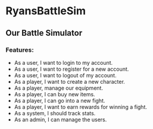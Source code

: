 # RyansBattleSim

## Our Battle Simulator

### Features:

- As a user, I want to login to my account.
- As a user, I want to register for a new account.
- As a user, I want to logout of my account.
- As a player, I want to create a new character.
- As a player, manage our equipment.
- As a player, I can buy new items.
- As a player, I can go into a new fight.
- As a player, I want to earn rewards for winning a fight.
- As a system, I should track stats.
- As an admin, I can manage the users.
